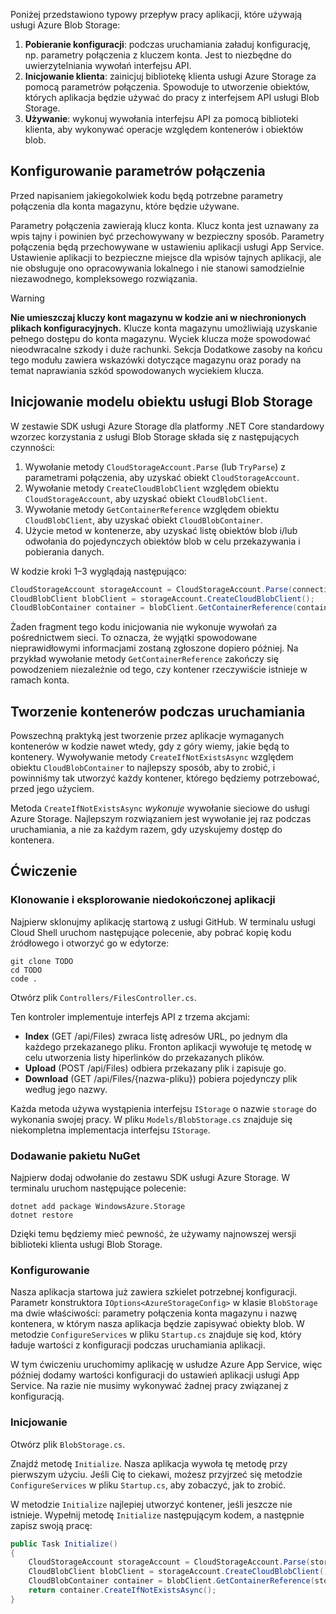 Poniżej przedstawiono typowy przepływ pracy aplikacji, które używają usługi Azure Blob Storage:

1. **Pobieranie konfiguracji**: podczas uruchamiania załaduj konfigurację, np. parametry połączenia z kluczem konta. Jest to niezbędne do uwierzytelniania wywołań interfejsu API.
1. **Inicjowanie klienta**: zainicjuj bibliotekę klienta usługi Azure Storage za pomocą parametrów połączenia. Spowoduje to utworzenie obiektów, których aplikacja będzie używać do pracy z interfejsem API usługi Blob Storage.
1. **Używanie**: wykonuj wywołania interfejsu API za pomocą biblioteki klienta, aby wykonywać operacje względem kontenerów i obiektów blob.

## <a name="configure-your-connection-string"></a>Konfigurowanie parametrów połączenia

Przed napisaniem jakiegokolwiek kodu będą potrzebne parametry połączenia dla konta magazynu, które będzie używane. 

Parametry połączenia zawierają klucz konta. Klucz konta jest uznawany za wpis tajny i powinien być przechowywany w bezpieczny sposób. Parametry połączenia będą przechowywane w ustawieniu aplikacji usługi App Service. Ustawienie aplikacji to bezpieczne miejsce dla wpisów tajnych aplikacji, ale nie obsługuje ono opracowywania lokalnego i nie stanowi samodzielnie niezawodnego, kompleksowego rozwiązania.

> [!WARNING]
> **Nie umieszczaj kluczy kont magazynu w kodzie ani w niechronionych plikach konfiguracyjnych.** Klucze konta magazynu umożliwiają uzyskanie pełnego dostępu do konta magazynu. Wyciek klucza może spowodować nieodwracalne szkody i duże rachunki. Sekcja Dodatkowe zasoby na końcu tego modułu zawiera wskazówki dotyczące magazynu oraz porady na temat naprawiania szkód spowodowanych wyciekiem klucza.

## <a name="initialize-the-blob-storage-object-model"></a>Inicjowanie modelu obiektu usługi Blob Storage

W zestawie SDK usługi Azure Storage dla platformy .NET Core standardowy wzorzec korzystania z usługi Blob Storage składa się z następujących czynności:

1. Wywołanie metody `CloudStorageAccount.Parse` (lub `TryParse`) z parametrami połączenia, aby uzyskać obiekt `CloudStorageAccount`.
1. Wywołanie metody `CreateCloudBlobClient` względem obiektu `CloudStorageAccount`, aby uzyskać obiekt `CloudBlobClient`.
1. Wywołanie metody `GetContainerReference` względem obiektu `CloudBlobClient`, aby uzyskać obiekt `CloudBlobContainer`.
1. Użycie metod w kontenerze, aby uzyskać listę obiektów blob i/lub odwołania do pojedynczych obiektów blob w celu przekazywania i pobierania danych.

W kodzie kroki 1&ndash;3 wyglądają następująco:

```csharp
CloudStorageAccount storageAccount = CloudStorageAccount.Parse(connectionString); // or TryParse()
CloudBlobClient blobClient = storageAccount.CreateCloudBlobClient();
CloudBlobContainer container = blobClient.GetContainerReference(containerName);
```

Żaden fragment tego kodu inicjowania nie wykonuje wywołań za pośrednictwem sieci. To oznacza, że wyjątki spowodowane nieprawidłowymi informacjami zostaną zgłoszone dopiero później. Na przykład wywołanie metody `GetContainerReference` zakończy się powodzeniem niezależnie od tego, czy kontener rzeczywiście istnieje w ramach konta.

## <a name="create-containers-at-startup"></a>Tworzenie kontenerów podczas uruchamiania

Powszechną praktyką jest tworzenie przez aplikacje wymaganych kontenerów w kodzie nawet wtedy, gdy z góry wiemy, jakie będą to kontenery. Wywoływanie metody `CreateIfNotExistsAsync` względem obiektu `CloudBlobContainer` to najlepszy sposób, aby to zrobić, i powinniśmy tak utworzyć każdy kontener, którego będziemy potrzebować, przed jego użyciem.

Metoda `CreateIfNotExistsAsync` *wykonuje* wywołanie sieciowe do usługi Azure Storage. Najlepszym rozwiązaniem jest wywołanie jej raz podczas uruchamiania, a nie za każdym razem, gdy uzyskujemy dostęp do kontenera.

## <a name="exercise"></a>Ćwiczenie

### <a name="clone-and-explore-the-unfinished-app"></a>Klonowanie i eksplorowanie niedokończonej aplikacji

Najpierw sklonujmy aplikację startową z usługi GitHub. W terminalu usługi Cloud Shell uruchom następujące polecenie, aby pobrać kopię kodu źródłowego i otworzyć go w edytorze:

```console
git clone TODO
cd TODO
code .
```

Otwórz plik `Controllers/FilesController.cs`.

Ten kontroler implementuje interfejs API z trzema akcjami:

* **Index** (GET /api/Files) zwraca listę adresów URL, po jednym dla każdego przekazanego pliku. Fronton aplikacji wywołuje tę metodę w celu utworzenia listy hiperlinków do przekazanych plików.
* **Upload** (POST /api/Files) odbiera przekazany plik i zapisuje go.
* **Download** (GET /api/Files/{nazwa-pliku}) pobiera pojedynczy plik według jego nazwy.

Każda metoda używa wystąpienia interfejsu `IStorage` o nazwie `storage` do wykonania swojej pracy. W pliku `Models/BlobStorage.cs` znajduje się niekompletna implementacja interfejsu `IStorage`.

### <a name="add-the-nuget-package"></a>Dodawanie pakietu NuGet

Najpierw dodaj odwołanie do zestawu SDK usługi Azure Storage. W terminalu uruchom następujące polecenie:

```console
dotnet add package WindowsAzure.Storage
dotnet restore
```

Dzięki temu będziemy mieć pewność, że używamy najnowszej wersji biblioteki klienta usługi Blob Storage.

### <a name="configure"></a>Konfigurowanie

Nasza aplikacja startowa już zawiera szkielet potrzebnej konfiguracji. Parametr konstruktora `IOptions<AzureStorageConfig>` w klasie `BlobStorage` ma dwie właściwości: parametry połączenia konta magazynu i nazwę kontenera, w którym nasza aplikacja będzie zapisywać obiekty blob. W metodzie `ConfigureServices` w pliku `Startup.cs` znajduje się kod, który ładuje wartości z konfiguracji podczas uruchamiania aplikacji.

W tym ćwiczeniu uruchomimy aplikację w usłudze Azure App Service, więc później dodamy wartości konfiguracji do ustawień aplikacji usługi App Service. Na razie nie musimy wykonywać żadnej pracy związanej z konfiguracją.

### <a name="initialize"></a>Inicjowanie

Otwórz plik `BlobStorage.cs`.

Znajdź metodę `Initialize`. Nasza aplikacja wywoła tę metodę przy pierwszym użyciu. Jeśli Cię to ciekawi, możesz przyjrzeć się metodzie `ConfigureServices` w pliku `Startup.cs`, aby zobaczyć, jak to zrobić. 

W metodzie `Initialize` najlepiej utworzyć kontener, jeśli jeszcze nie istnieje. Wypełnij metodę `Initialize` następującym kodem, a następnie zapisz swoją pracę:

```csharp
public Task Initialize()
{
    CloudStorageAccount storageAccount = CloudStorageAccount.Parse(storageConfig.ConnectionString);
    CloudBlobClient blobClient = storageAccount.CreateCloudBlobClient();
    CloudBlobContainer container = blobClient.GetContainerReference(storageConfig.FileContainerName);
    return container.CreateIfNotExistsAsync();
}
```